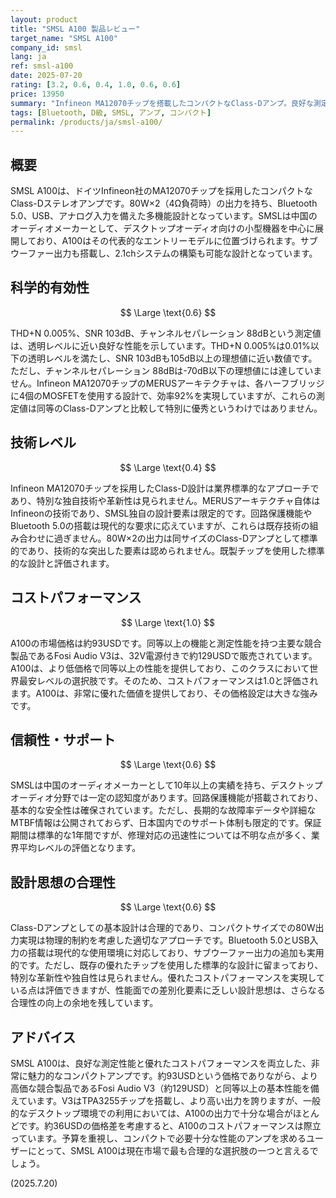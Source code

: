 ```yaml
---
layout: product
title: "SMSL A100 製品レビュー"
target_name: "SMSL A100"
company_id: smsl
lang: ja
ref: smsl-a100
date: 2025-07-20
rating: [3.2, 0.6, 0.4, 1.0, 0.6, 0.6]
price: 13950
summary: "Infineon MA12070チップを搭載したコンパクトなClass-Dアンプ。良好な測定性能と優れたコストパフォーマンスを両立しています。"
tags: [Bluetooth, D級, SMSL, アンプ, コンパクト]
permalink: /products/ja/smsl-a100/
---
```

## 概要

SMSL A100は、ドイツInfineon社のMA12070チップを採用したコンパクトなClass-Dステレオアンプです。80W×2（4Ω負荷時）の出力を持ち、Bluetooth 5.0、USB、アナログ入力を備えた多機能設計となっています。SMSLは中国のオーディオメーカーとして、デスクトップオーディオ向けの小型機器を中心に展開しており、A100はその代表的なエントリーモデルに位置づけられます。サブウーファー出力も搭載し、2.1chシステムの構築も可能な設計となっています。

## 科学的有効性

$$ \Large \text{0.6} $$

THD+N 0.005%、SNR 103dB、チャンネルセパレーション 88dBという測定値は、透明レベルに近い良好な性能を示しています。THD+N 0.005%は0.01%以下の透明レベルを満たし、SNR 103dBも105dB以上の理想値に近い数値です。ただし、チャンネルセパレーション 88dBは-70dB以下の理想値には達していません。Infineon MA12070チップのMERUSアーキテクチャは、各ハーフブリッジに4個のMOSFETを使用する設計で、効率92%を実現していますが、これらの測定値は同等のClass-Dアンプと比較して特別に優秀というわけではありません。

## 技術レベル

$$ \Large \text{0.4} $$

Infineon MA12070チップを採用したClass-D設計は業界標準的なアプローチであり、特別な独自技術や革新性は見られません。MERUSアーキテクチャ自体はInfineonの技術であり、SMSL独自の設計要素は限定的です。回路保護機能やBluetooth 5.0の搭載は現代的な要求に応えていますが、これらは既存技術の組み合わせに過ぎません。80W×2の出力は同サイズのClass-Dアンプとして標準的であり、技術的な突出した要素は認められません。既製チップを使用した標準的な設計と評価されます。

## コストパフォーマンス

$$ \Large \text{1.0} $$

A100の市場価格は約93USDです。同等以上の機能と測定性能を持つ主要な競合製品であるFosi Audio V3は、32V電源付きで約129USDで販売されています。A100は、より低価格で同等以上の性能を提供しており、このクラスにおいて世界最安レベルの選択肢です。そのため、コストパフォーマンスは1.0と評価されます。A100は、非常に優れた価値を提供しており、その価格設定は大きな強みです。

## 信頼性・サポート

$$ \Large \text{0.6} $$

SMSLは中国のオーディオメーカーとして10年以上の実績を持ち、デスクトップオーディオ分野では一定の認知度があります。回路保護機能が搭載されており、基本的な安全性は確保されています。ただし、長期的な故障率データや詳細なMTBF情報は公開されておらず、日本国内でのサポート体制も限定的です。保証期間は標準的な1年間ですが、修理対応の迅速性については不明な点が多く、業界平均レベルの評価となります。

## 設計思想の合理性

$$ \Large \text{0.6} $$

Class-Dアンプとしての基本設計は合理的であり、コンパクトサイズでの80W出力実現は物理的制約を考慮した適切なアプローチです。Bluetooth 5.0とUSB入力の搭載は現代的な使用環境に対応しており、サブウーファー出力の追加も実用的です。ただし、既存の優れたチップを使用した標準的な設計に留まっており、特別な革新性や独自性は見られません。優れたコストパフォーマンスを実現している点は評価できますが、性能面での差別化要素に乏しい設計思想は、さらなる合理性の向上の余地を残しています。

## アドバイス

SMSL A100は、良好な測定性能と優れたコストパフォーマンスを両立した、非常に魅力的なコンパクトアンプです。約93USDという価格でありながら、より高価な競合製品であるFosi Audio V3（約129USD）と同等以上の基本性能を備えています。V3はTPA3255チップを搭載し、より高い出力を誇りますが、一般的なデスクトップ環境での利用においては、A100の出力で十分な場合がほとんどです。約36USDの価格差を考慮すると、A100のコストパフォーマンスは際立っています。予算を重視し、コンパクトで必要十分な性能のアンプを求めるユーザーにとって、SMSL A100は現在市場で最も合理的な選択肢の一つと言えるでしょう。

(2025.7.20)